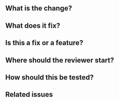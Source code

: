 ## What is the change?

## What does it fix?

## Is this a fix or a feature?

## Where should the reviewer start?

## How should this be tested?

## Related issues
